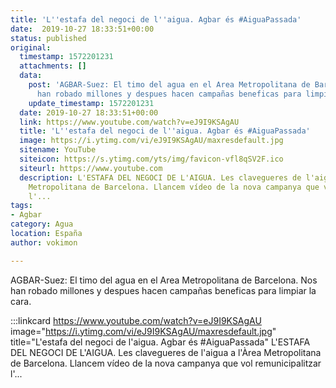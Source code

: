 ```yaml
---
title: 'L''estafa del negoci de l''aigua. Agbar és #AiguaPassada'
date:  2019-10-27 18:33:51+00:00
status: published
original:
  timestamp: 1572201231
  attachments: []
  data:
    post: 'AGBAR-Suez: El timo del agua en el Area Metropolitana de Barcelona. Nos
      han robado millones y despues hacen campañas beneficas para limpiar la cara.'
    update_timestamp: 1572201231
  date: 2019-10-27 18:33:51+00:00
  link: https://www.youtube.com/watch?v=eJ9I9KSAgAU
  title: 'L''estafa del negoci de l''aigua. Agbar és #AiguaPassada'
  image: https://i.ytimg.com/vi/eJ9I9KSAgAU/maxresdefault.jpg
  sitename: YouTube
  siteicon: https://s.ytimg.com/yts/img/favicon-vfl8qSV2F.ico
  siteurl: https://www.youtube.com
  description: L'ESTAFA DEL NEGOCI DE L'AIGUA. Les clavegueres de l'aigua a l'Àrea
    Metropolitana de Barcelona. Llancem vídeo de la nova campanya que vol remunicipalitzar
    l'...
tags:
- Agbar
category: Agua
location: España
author: vokimon

---
```

AGBAR-Suez: El timo del agua en el Area Metropolitana de Barcelona. Nos han robado millones y despues hacen campañas beneficas para limpiar la cara.

:::linkcard https://www.youtube.com/watch?v=eJ9I9KSAgAU image="https://i.ytimg.com/vi/eJ9I9KSAgAU/maxresdefault.jpg" title="L'estafa del negoci de l'aigua. Agbar és #AiguaPassada"
    L'ESTAFA DEL NEGOCI DE L'AIGUA. Les clavegueres de l'aigua a l'Àrea Metropolitana de Barcelona. Llancem vídeo de la nova campanya que vol remunicipalitzar l'...

